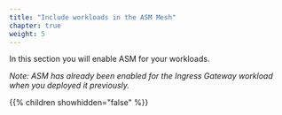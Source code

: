 ```yaml
---
title: "Include workloads in the ASM Mesh"
chapter: true
weight: 5
---
```

In this section you will enable ASM for your workloads.

_Note: ASM has already been enabled for the Ingress Gateway workload when you deployed it previously._

{{% children showhidden="false" %}}